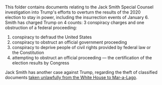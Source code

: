 This folder contains documents relating to the Jack Smith Special Counsel investigation into Trump's efforts to overturn the results of the 2020 election to stay in power, including the insurrection events of January 6. Smith has charged Trump on 4 counts: 3 conspiracy charges and one obstruction of a federal proceeding:

1. conspiracy  to defraud the United States
2. conspiracy to obstruct an official government proceeding
3. conspiracy to deprive people of civil rights provided by federal law or the Constitution
4. attempting to obstruct an official proceeding — the certification of the election results by Congress

Jack Smith has another case against Trump, regarding the theft of classified documents [taken unlawfully from the White House to Mar-a-Lago]([url](https://github.com/doctorparadox/historical-texts/tree/master/trump-indictments/classified-documents)https://github.com/doctorparadox/historical-texts/tree/master/trump-indictments/classified-documents).
